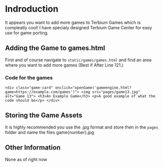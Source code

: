 # Indroduction

It appears you want to add more games to Terbium Games which is compleatly cool! I have specialy designed Terbium Game Center for easy use for game porting.

## Adding the Game to games.html

First and of course navigate to `static/games/games.html` and find an area where you want to add more games (Best if After Line 121.)

### Code for the games

`<div class="game-card" onclick="openGame('gameengine.html?game=https://example.com/games')">
      <img src="pages/game13.jpg" alt="Game 13">
      <h3>An Example Game</h3>
      <p>A good example of what the code should be</p>
    </div>`

## Storing the Game Assets

It is highly recommended you use the .jpg format and store then in the `pages` folder and name the files game{number}.jpg

## Other Information

None as of right now